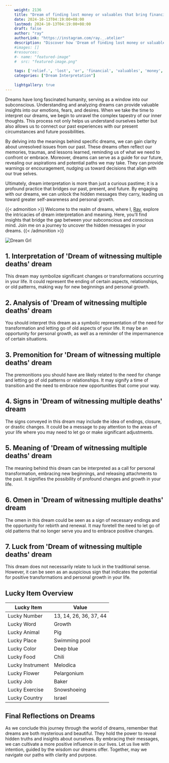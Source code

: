 ```yaml
---
    weight: 2136
    title: "Dream of finding lost money or valuables that bring financial relief."  # Assuming 'title' column exists
    date: 2024-10-13T04:19:00+08:00
    lastmod: 2024-10-13T04:19:00+08:00
    draft: false
    author: "ray"
    authorLink: "https://instagram.com/ray._.atelier"
    description: "Discover how 'Dream of finding lost money or valuables that bring financial relief.' can interpret your future and uncover its significant meanings in your life."
    #images: []
    #resources:
    #- name: "featured-image"
    #  src: "featured-image.png"
    
    tags: ['relief.', 'lost', 'or', 'financial', 'valuables', 'money', 'Dream', 'bring', 'of', 'that', 'finding']
    categories: ["Dream Interpretation"]
    
    lightgallery: true
---
```

    
Dreams have long fascinated humanity, serving as a window into our subconscious. Understanding and analyzing dreams can provide valuable insights into our emotions, fears, and desires. When we take the time to interpret our dreams, we begin to unravel the complex tapestry of our inner thoughts. This process not only helps us understand ourselves better but also allows us to connect our past experiences with our present circumstances and future possibilities.

By delving into the meanings behind specific dreams, we can gain clarity about unresolved issues from our past. These dreams often reflect our memories, traumas, and lessons learned, reminding us of what we need to confront or embrace. Moreover, dreams can serve as a guide for our future, revealing our aspirations and potential paths we may take. They can provide warnings or encouragement, nudging us toward decisions that align with our true selves.

Ultimately, dream interpretation is more than just a curious pastime; it is a profound practice that bridges our past, present, and future. By engaging with our dreams, we can unlock the hidden messages they carry, leading us toward greater self-awareness and personal growth.

{{< admonition >}}
Welcome to the realm of dreams, where I, [Ray](https://instagram.com/ray._.atelier), explore the intricacies of dream interpretation and meaning. Here, you’ll find insights that bridge the gap between your subconscious and conscious mind. Join me on a journey to uncover the hidden messages in your dreams.
{{< /admonition >}}

![Dream Grl](https://cdn.pixabay.com/photo/2017/11/02/03/35/gothic-2910057_1280.jpg "Dream Grl")

## 1. Interpretation of 'Dream of witnessing multiple deaths' dream

This dream may symbolize significant changes or transformations occurring in your life. It could represent the ending of certain aspects, relationships, or old patterns, making way for new beginnings and personal growth.

## 2. Analysis of 'Dream of witnessing multiple deaths' dream

You should interpret this dream as a symbolic representation of the need for transformation and letting go of old aspects of your life. It may be an opportunity for personal growth, as well as a reminder of the impermanence of certain situations.

## 3. Premonition for 'Dream of witnessing multiple deaths' dream

The premonitions you should have are likely related to the need for change and letting go of old patterns or relationships. It may signify a time of transition and the need to embrace new opportunities that come your way.

## 4. Signs in 'Dream of witnessing multiple deaths' dream

The signs conveyed in this dream may include the idea of endings, closure, or drastic changes. It could be a message to pay attention to the areas of your life where you may need to let go or make significant adjustments.

## 5. Meaning of 'Dream of witnessing multiple deaths' dream

The meaning behind this dream can be interpreted as a call for personal transformation, embracing new beginnings, and releasing attachments to the past. It signifies the possibility of profound changes and growth in your life.

## 6. Omen in 'Dream of witnessing multiple deaths' dream

The omen in this dream could be seen as a sign of necessary endings and the opportunity for rebirth and renewal. It may foretell the need to let go of old patterns that no longer serve you and to embrace positive changes.

## 7. Luck from 'Dream of witnessing multiple deaths' dream

This dream does not necessarily relate to luck in the traditional sense. However, it can be seen as an auspicious sign that indicates the potential for positive transformations and personal growth in your life.

## Lucky Item Overview
| Lucky Item          | Value              |
|---------------|--------------------|
| Lucky Number        | 13, 14, 26, 36, 37, 44  |
| Lucky Word          | Growth |
| Lucky Animal        | Pig |
| Lucky Place         | Swimming pool     |
| Lucky Color         | Deep blue     |
| Lucky Food          | Chili      |
| Lucky Instrument    | Melodica |
| Lucky Flower        | Pelargonium    |
| Lucky Job           | Baker       |
| Lucky Exercise      | Snowshoeing  |
| Lucky Country       | Israel    |


##  Final Reflections on Dreams

As we conclude this journey through the world of dreams, remember that dreams are both mysterious and beautiful. They hold the power to reveal hidden truths and insights about ourselves. By embracing their messages, we can cultivate a more positive influence in our lives. Let us live with intention, guided by the wisdom our dreams offer. Together, may we navigate our paths with clarity and purpose.

